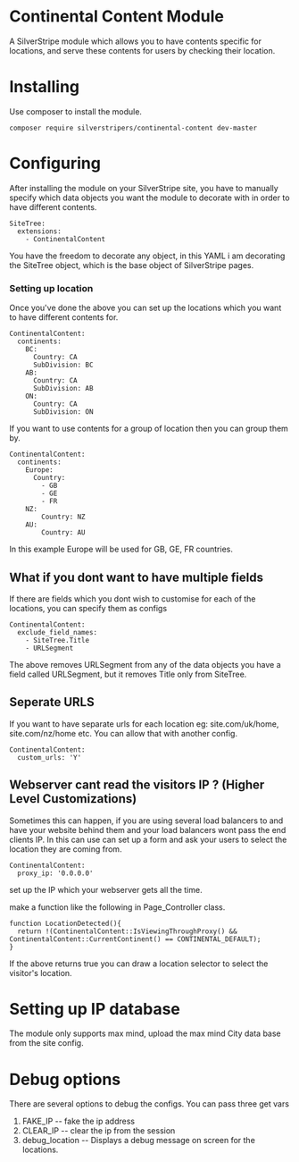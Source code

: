 # Continental Content Module

A SilverStripe module which allows you to have contents specific for locations, and serve these contents for users by checking their location. 

# Installing 

Use composer to install the module. 

`composer require silverstripers/continental-content dev-master`

# Configuring 

After installing the module on your SilverStripe site, you have to manually specify which data objects you want the module to decorate with in order to have different contents. 

```
SiteTree:
  extensions:
    - ContinentalContent
```

You have the freedom to decorate any object, in this YAML i am decorating the SiteTree object, which is the base object of SilverStripe pages. 

### Setting up location

Once you've done the above you can set up the locations which you want to have different contents for. 

```
ContinentalContent:
  continents:
    BC:
      Country: CA
      SubDivision: BC
    AB:
      Country: CA
      SubDivision: AB
    ON:
      Country: CA
      SubDivision: ON
```

If you want to use contents for a group of location then you can group them by.

```
ContinentalContent:
  continents:
    Europe:
      Country:
        - GB
        - GE
        - FR
    NZ:
        Country: NZ
    AU:
        Country: AU
```

In this example Europe will be used for GB, GE, FR countries.

## What if you dont want to have multiple fields

If there are fields which you dont wish to customise for each of the locations, you can specify them as configs

```
ContinentalContent:
  exclude_field_names:
    - SiteTree.Title
    - URLSegment
```

The above removes URLSegment from any of the data objects you have a field called URLSegment, but it removes Title only from SiteTree.


## Seperate URLS 

If you want to have separate urls for each location eg: site.com/uk/home, site.com/nz/home etc. You can allow that with another config. 

```
ContinentalContent:
  custom_urls: 'Y'
```

## Webserver cant read the visitors IP ? (Higher Level Customizations)

Sometimes this can happen, if you are using several load balancers to and have your website behind them and your load balancers
wont pass the end clients IP. In this can use can set up a form and ask your users to select the location they are coming from.

```
ContinentalContent:
  proxy_ip: '0.0.0.0'
```

set up the IP which your webserver gets all the time. 

make a function like the following in Page_Controller class. 

```
function LocationDetected(){
  return !(ContinentalContent::IsViewingThroughProxy() && ContinentalContent::CurrentContinent() == CONTINENTAL_DEFAULT);
}
```

If the above returns true you can draw a location selector to select the visitor's location. 

# Setting up IP database

The module only supports max mind, upload the max mind City data base from the site config.


# Debug options

There are several options to debug the configs. You can pass three get vars

1. FAKE_IP -- fake the ip address
2. CLEAR_IP -- clear the ip from the session
3. debug_location -- Displays a debug message on screen for the locations.


